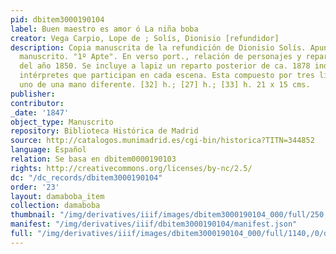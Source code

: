 ```yaml
---
pid: dbitem3000190104
label: Buen maestro es amor ó La niña boba
creator: Vega Carpio, Lope de ; Solís, Dionisio [refundidor]
description: Copia manuscrita de la refundición de Dionisio Solís. Apunte de teatro
  manuscrito. "1º Apte". En verso port., relación de personajes y reparto de actores
  del año 1850. Se incluye a lapiz un reparto posterior de ca. 1878 indicando los
  intérpretes que participan en cada escena. Esta compuesto por tres libretos, cada
  uno de una mano diferente. [32] h.; [27] h.; [33] h. 21 x 15 cms.
publisher:
contributor:
_date: '1847'
object_type: Manuscrito
repository: Biblioteca Histórica de Madrid
source: http://catalogos.munimadrid.es/cgi-bin/historica?TITN=344852
language: Español
relation: Se basa en dbitem0000190103
rights: http://creativecommons.org/licenses/by-nc/2.5/
dc: "/dc_records/dbitem3000190104"
order: '23'
layout: damaboba_item
collection: damaboba
thumbnail: "/img/derivatives/iiif/images/dbitem3000190104_000/full/250,/0/default.jpg"
manifest: "/img/derivatives/iiif/dbitem3000190104/manifest.json"
full: "/img/derivatives/iiif/images/dbitem3000190104_000/full/1140,/0/default.jpg"
---
```

